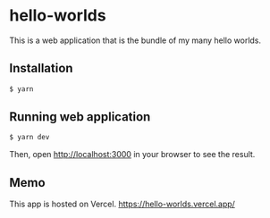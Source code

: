 # hello-worlds

This is a web application that is the bundle of my many hello worlds.

## Installation

```sh
$ yarn
```

## Running web application

```sh
$ yarn dev
```

Then, open [http://localhost:3000](http://localhost:3000) in your browser to see the result.

## Memo

This app is hosted on Vercel.
https://hello-worlds.vercel.app/
